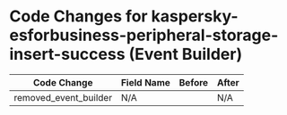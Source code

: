 # Code Changes for kaspersky-esforbusiness-peripheral-storage-insert-success (Event Builder)

| Code Change | Field Name | Before | After |
|-------------|------------|--------|-------|
| removed_event_builder | N/A |  | N/A |